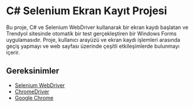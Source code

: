# C# Selenium Ekran Kayıt Projesi

Bu proje, C# ve Selenium WebDriver kullanarak bir ekran kaydı başlatan ve Trendyol sitesinde otomatik bir test gerçekleştiren bir Windows Forms uygulamasıdır. Proje, kullanıcı arayüzü ve ekran kaydı işlemleri arasında geçiş yapmayı ve web sayfası üzerinde çeşitli etkileşimlerde bulunmayı içerir.

## Gereksinimler

- [Selenium WebDriver](https://www.selenium.dev/downloads/)
- [ChromeDriver](https://sites.google.com/a/chromium.org/chromedriver/)
- [Google Chrome](https://www.google.com/chrome/)


